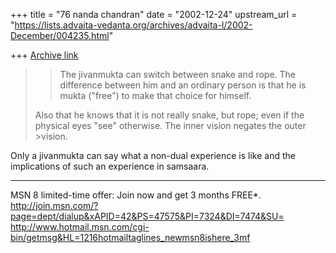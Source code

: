 +++
title = "76 nanda chandran"
date = "2002-12-24"
upstream_url = "https://lists.advaita-vedanta.org/archives/advaita-l/2002-December/004235.html"

+++
[Archive link](https://lists.advaita-vedanta.org/archives/advaita-l/2002-December/004235.html)

> >The jivanmukta can switch between snake and rope.  The difference between
> >him and an ordinary person is that he is mukta ("free") to make that
> >choice for himself.
>
>Also that he knows that it is not really snake, but rope; even if the
>physical eyes "see" otherwise. The inner vision negates the outer >vision.

Only a jivanmukta can say what a non-dual experience is like and the
implications of such an experience in samsaara.

_________________________________________________________________
MSN 8 limited-time offer: Join now and get 3 months FREE*.
http://join.msn.com/?page=dept/dialup&xAPID=42&PS=47575&PI=7324&DI=7474&SU=
http://www.hotmail.msn.com/cgi-bin/getmsg&HL=1216hotmailtaglines_newmsn8ishere_3mf

